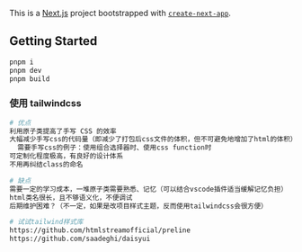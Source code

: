 This is a [Next.js](https://nextjs.org/) project bootstrapped with [`create-next-app`](https://github.com/vercel/next.js/tree/canary/packages/create-next-app).

## Getting Started

```bash
pnpm i
pnpm dev
pnpm build
```

### 使用 tailwindcss

```bash
# 优点
利用原子类提高了手写 CSS 的效率
大幅减少手写css的代码量（即减少了打包后css文件的体积，但不可避免地增加了html的体积）
  需要手写css的例子：使用组合选择器时、使用css function时
可定制化程度极高，有良好的设计体系
不用再纠结class的命名

# 缺点
需要一定的学习成本，一堆原子类需要熟悉、记忆（可以结合vscode插件适当缓解记忆负担）
html类名很长，且不够语义化，不便调试
后期维护困难？（不一定，如果是改项目样式主题，反而使用tailwindcss会很方便）
```

```bash
# 试试tailwind样式库
https://github.com/htmlstreamofficial/preline
https://github.com/saadeghi/daisyui
```
